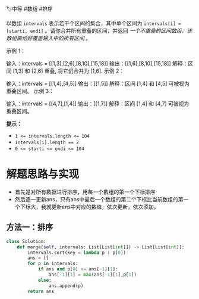 🏷中等 #数组 #排序 

以数组 `intervals` 表示若干个区间的集合，其中单个区间为 `intervals[i] = [starti, endi]` 。请你合并所有重叠的区间，并返回 _一个不重叠的区间数组，该数组需恰好覆盖输入中的所有区间_ 。

示例 1：

输入：intervals = [[1,3],[2,6],[8,10],[15,18]]
输出：[[1,6],[8,10],[15,18]]
解释：区间 [1,3] 和 [2,6] 重叠, 将它们合并为 [1,6].
示例 2：

输入：intervals = [[1,4],[4,5]]
输出：[[1,5]]
解释：区间 [1,4] 和 [4,5] 可被视为重叠区间。
示例 3：

输入：intervals = [[4,7],[1,4]]
输出：[[1,7]]
解释：区间 [1,4] 和 [4,7] 可被视为重叠区间。


**提示：**

- `1 <= intervals.length <= 104`
- `intervals[i].length == 2`
- `0 <= starti <= endi <= 104`

# 解题思路与实现

- 首先是对所有数据进行排序，用每一个数组的第一个下标排序
- 然后逐一更新ans，只有ans中最后一个数组的第二个下标比当前数组的第一个下标大，我就更新ans中对应的数值，依次更新，依次添加。
## 方法一：排序

```python
class Solution:
    def merge(self, intervals: List[List[int]]) -> List[List[int]]:
        intervals.sort(key = lambda p : p[0])
        ans = []
        for p in intervals:
            if ans and p[0] <= ans[-1][1]:
                ans[-1][1] = max(ans[-1][1],p[1])
            else:
                ans.append(p)
        return ans
```